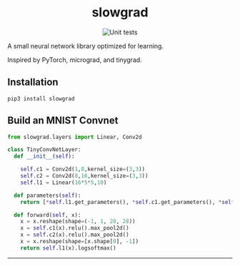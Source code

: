 <h1 align="center">
  slowgrad
 </h1>
<p align="center">
    <img src="https://github.com/dpstart/slowgrad/workflows/Unit%20tests/badge.svg" alt="Unit tests" />
</p>

A small neural network library optimized for learning.

Inspired by PyTorch, micrograd, and tinygrad.

## Installation
`pip3 install slowgrad`

## Build an MNIST Convnet

```python
from slowgrad.layers import Linear, Conv2d

class TinyConvNetLayer:
  def __init__(self):

    self.c1 = Conv2d(1,8,kernel_size=(3,3))
    self.c2 = Conv2d(8,16,kernel_size=(3,3))
    self.l1 = Linear(16*5*5,10)

  def parameters(self):
    return [*self.l1.get_parameters(), *self.c1.get_parameters(), *self.c2.get_parameters()]

  def forward(self, x):
    x = x.reshape(shape=(-1, 1, 28, 28))
    x = self.c1(x).relu().max_pool2d()
    x = self.c2(x).relu().max_pool2d()
    x = x.reshape(shape=[x.shape[0], -1])
    return self.l1(x).logsoftmax()
```

--------------------------------------------------------------------
